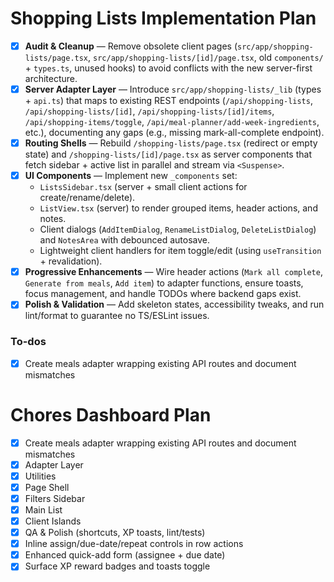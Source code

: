 <!-- 0f1e9cc5-c495-4e7d-a5fc-a87d13f687ba 8e81d6b3-668a-4019-8add-f8a2996466c8 -->
# Shopping Lists Implementation Plan

- [x] **Audit & Cleanup** — Remove obsolete client pages (`src/app/shopping-lists/page.tsx`, `src/app/shopping-lists/[id]/page.tsx`, old `components/` + `types.ts`, unused hooks) to avoid conflicts with the new server-first architecture.
- [x] **Server Adapter Layer** — Introduce `src/app/shopping-lists/_lib` (types + `api.ts`) that maps to existing REST endpoints (`/api/shopping-lists`, `/api/shopping-lists/[id]`, `/api/shopping-lists/[id]/items`, `/api/shopping-items/toggle`, `/api/meal-planner/add-week-ingredients`, etc.), documenting any gaps (e.g., missing mark-all-complete endpoint).
- [x] **Routing Shells** — Rebuild `/shopping-lists/page.tsx` (redirect or empty state) and `/shopping-lists/[id]/page.tsx` as server components that fetch sidebar + active list in parallel and stream via `<Suspense>`.
- [x] **UI Components** — Implement new `_components` set:
  - `ListsSidebar.tsx` (server + small client actions for create/rename/delete).
  - `ListView.tsx` (server) to render grouped items, header actions, and notes.
  - Client dialogs (`AddItemDialog`, `RenameListDialog`, `DeleteListDialog`) and `NotesArea` with debounced autosave.
  - Lightweight client handlers for item toggle/edit (using `useTransition` + revalidation).
- [x] **Progressive Enhancements** — Wire header actions (`Mark all complete`, `Generate from meals`, `Add item`) to adapter functions, ensure toasts, focus management, and handle TODOs where backend gaps exist.
- [x] **Polish & Validation** — Add skeleton states, accessibility tweaks, and run lint/format to guarantee no TS/ESLint issues.

### To-dos

- [x] Create meals adapter wrapping existing API routes and document mismatches

# Chores Dashboard Plan

- [x] Create meals adapter wrapping existing API routes and document mismatches
- [x] Adapter Layer
- [x] Utilities
- [x] Page Shell
- [x] Filters Sidebar
- [x] Main List
- [x] Client Islands
- [x] QA & Polish (shortcuts, XP toasts, lint/tests)
- [x] Inline assign/due-date/repeat controls in row actions
- [x] Enhanced quick-add form (assignee + due date)
- [x] Surface XP reward badges and toasts toggle
